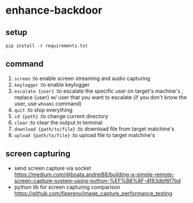 # enhance-backdoor

## setup

```
pip install -r requirements.txt
```

## command
1. `screen`                   :to enable screen streaming and audio capturing
2. `keylogger`                :to enable keylogger
3. `escalate {user}`          :to escalate the specific user on target's machine's , replace {user} w/ user that you want to escalate (if you don't know the user, use `whoami` command)
4. `quit`                     :to stop everything
5. `cd {path}`                :to change current directory
6. `clear`                    :to clear the output in terminal
7. `download {path/to/file}`  :to download file from target matchine's
8. `upload {path/to/file}`    :to upload file to target matchine's

## screen capturing
- send screen capture via socket https://medium.com/@boata.andrei88/building-a-simple-remote-screen-capture-system-using-python-%EF%B8%8F-4f83dbf6f7bd
- python lib for screen capturing comparison https://github.com/fjpereny/image_capture_performance_testing
